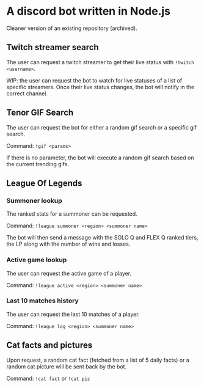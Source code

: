 # A discord bot written in Node.js

Cleaner version of an existing repository (archived).

## Twitch streamer search

The user can request a twitch streamer to get their live status with `!twitch <username>`.

WIP: the user can request the bot to watch for live statuses of a list of specific streamers. Once their live status changes, the bot will notify in the correct channel.

## Tenor GIF Search

The user can request the bot for either a random gif search or a specific gif search.

Command: `!gif <params>`

If there is no parameter, the bot will execute a random gif search based on the current trending gifs.

## League Of Legends

### Summoner lookup

The ranked stats for a summoner can be requested.

Command: `!league summoner <region> <summoner name>`

The bot will then send a message with the SOLO Q and FLEX Q ranked tiers, the LP along with the number of wins and losses.

### Active game lookup

The user can request the active game of a player.

Command: `!league active <region> <summoner name>`

### Last 10 matches history

The user can request the last 10 matches of a player.

Command: `!league log <region> <summoner name>`

## Cat facts and pictures

Upon request, a random cat fact (fetched from a list of 5 daily facts) or a random cat picture will be sent back by the bot.

Command: `!cat fact` or `!cat pic`
